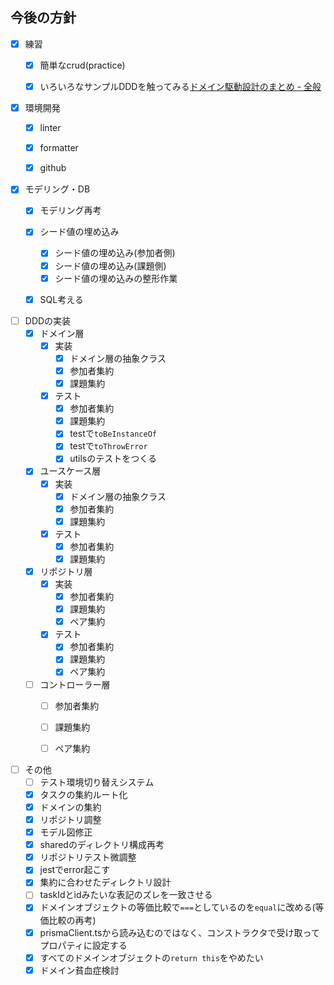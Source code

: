 
## 今後の方針
+ [x] 練習
  + [x] 簡単なcrud(practice)
  + [x] いろいろなサンプルDDDを触ってみる[ドメイン駆動設計のまとめ - 全般](https://scrapbox.io/ampersand/%E3%83%89%E3%83%A1%E3%82%A4%E3%83%B3%E9%A7%86%E5%8B%95%E8%A8%AD%E8%A8%88%E3%81%AE%E3%81%BE%E3%81%A8%E3%82%81)


+ [x] 環境開発
  + [x] linter
  + [x] formatter
  + [x] github


+ [x] モデリング・DB
  + [x] モデリング再考
  + [x] シード値の埋め込み
    + [x] シード値の埋め込み(参加者側)
    + [x] シード値の埋め込み(課題側)
    + [x] シード値の埋め込みの整形作業
  + [x] SQL考える


+ [ ] DDDの実装
  + [x] ドメイン層
    + [x] 実装
      + [x] ドメイン層の抽象クラス
      + [x] 参加者集約
      + [x] 課題集約
    + [x] テスト
      + [x] 参加者集約
      + [x] 課題集約
      + [x] testで`toBeInstanceOf`
      + [x] testで`toThrowError`
      + [x] utilsのテストをつくる
  + [x] ユースケース層
    + [x] 実装
      + [x] ドメイン層の抽象クラス
      + [x] 参加者集約
      + [x] 課題集約
    + [x] テスト
      + [x] 参加者集約
      + [x] 課題集約
  + [x] リポジトリ層
    + [x] 実装
      + [x] 参加者集約
      + [x] 課題集約
      + [x] ペア集約
    + [x] テスト
      + [x] 参加者集約
      + [x] 課題集約
      + [x] ペア集約   
  + [ ] コントローラー層
    + [ ] 参加者集約
    + [ ] 課題集約
    + [ ] ペア集約


+ [ ] その他
  + [ ] テスト環境切り替えシステム
  + [x] タスクの集約ルート化
  + [x] ドメインの集約
  + [x] リポジトリ調整
  + [x] モデル図修正
  + [x] sharedのディレクトリ構成再考
  + [x] リポジトリテスト微調整
  + [x] jestでerror起こす
  + [x] 集約に合わせたディレクトリ設計
  + [ ] taskIdとidみたいな表記のズレを一致させる
  + [x] ドメインオブジェクトの等価比較で`===`としているのを`equal`に改める(等価比較の再考)
  + [x] prismaClient.tsから読み込むのではなく、コンストラクタで受け取ってプロパティに設定する
  + [x] すべてのドメインオブジェクトの`return this`をやめたい
  + [x] ドメイン貧血症検討
